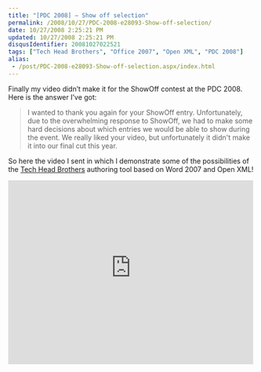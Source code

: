 ```yaml
---
title: "[PDC 2008] – Show off selection"
permalink: /2008/10/27/PDC-2008-e28093-Show-off-selection/
date: 10/27/2008 2:25:21 PM
updated: 10/27/2008 2:25:21 PM
disqusIdentifier: 20081027022521
tags: ["Tech Head Brothers", "Office 2007", "Open XML", "PDC 2008"]
alias:
 - /post/PDC-2008-e28093-Show-off-selection.aspx/index.html
---
```

Finally my video didn’t make it for the ShowOff contest at the PDC 2008. Here is the answer I’ve got:

> I wanted to thank you again for your ShowOff entry. Unfortunately, due to the overwhelming response to ShowOff, we had to make some hard decisions about which entries we would be able to show during the event. We really liked your video, but unfortunately it didn't make it into our final cut this year.
<!-- more -->

So here the video I sent in which I demonstrate some of the possibilities of the [Tech Head Brothers](http://www.techheadbrothers.com/) authoring tool based on Word 2007 and Open XML!

<iframe src="http://silverlight.services.live.com/invoke/4065/PDC2008_ShowOff/iframe.html" scrolling="no" frameborder="0" style="width:500px; height:375px"></iframe>

